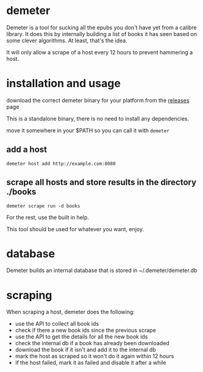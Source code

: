 # demeter

Demeter is a tool for sucking all the epubs you don't have yet from a calibre library. It does this by internally building a list of books it has seen based on some clever algorithms. At least, that's the idea.

It will only allow a scrape of a host every 12 hours to prevent hammering a host.

# installation and usage

download the correct demeter binary for your platform from the [releases](https://github.com/gnur/demeter/releases) page

This is a standalone binary, there is no need to install any dependencies.

move it somewhere in your \$PATH so you can call it with `demeter`

## add a host

`demeter host add http://example.com:8080`

## scrape all hosts and store results in the directory ./books

`demeter scrape run -d books`

For the rest, use the built in help.

This tool should be used for whatever you want, enjoy.

# database

Demeter builds an internal database that is stored in ~/.demeter/demeter.db

# scraping

When scraping a host, demeter does the following:

- use the API to collect all book ids
- check if there a new book ids since the previous scrape
- use the API to get the details for all the new book ids
- check the internal db if a book has already been downloaded
- download the book if it isn't and add it to the internal db
- mark the host as scraped so it won't do it again within 12 hours
- if the host failed, mark it as failed and disable it after a while
